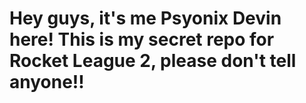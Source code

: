 # Hey guys, it's me Psyonix Devin here! This is my secret repo for Rocket League 2, please don't tell anyone!!